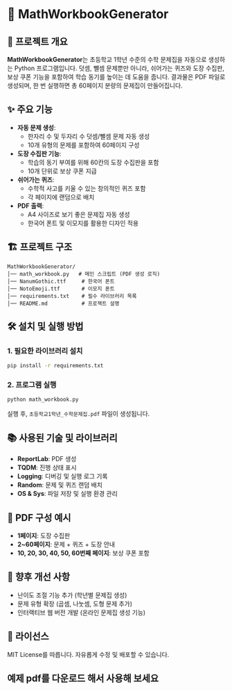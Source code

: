 # 📘 MathWorkbookGenerator

## 📌 프로젝트 개요
**MathWorkbookGenerator**는 초등학교 1학년 수준의 수학 문제집을 자동으로 생성하는 Python 프로그램입니다. 덧셈, 뺄셈 문제뿐만 아니라, 쉬어가는 퀴즈와 도장 수집판, 보상 쿠폰 기능을 포함하여 학습 동기를 높이는 데 도움을 줍니다. 결과물은 PDF 파일로 생성되며, 한 번 실행하면 총 60페이지 분량의 문제집이 만들어집니다.

## ✨ 주요 기능
- **자동 문제 생성**:
  - 한자리 수 및 두자리 수 덧셈/뺄셈 문제 자동 생성
  - 10개 유형의 문제를 포함하여 60페이지 구성
- **도장 수집판 기능**:
  - 학습의 동기 부여를 위해 60칸의 도장 수집판을 포함
  - 10개 단위로 보상 쿠폰 지급
- **쉬어가는 퀴즈**:
  - 수학적 사고를 키울 수 있는 창의적인 퀴즈 포함
  - 각 페이지에 랜덤으로 배치
- **PDF 출력**:
  - A4 사이즈로 보기 좋은 문제집 자동 생성
  - 한국어 폰트 및 이모지를 활용한 디자인 적용

## 🏗️ 프로젝트 구조
```
MathWorkbookGenerator/
│── math_workbook.py   # 메인 스크립트 (PDF 생성 로직)
│── NanumGothic.ttf     # 한국어 폰트
│── NotoEmoji.ttf       # 이모지 폰트
│── requirements.txt    # 필수 라이브러리 목록
│── README.md           # 프로젝트 설명
```

## 🛠️ 설치 및 실행 방법
### 1. 필요한 라이브러리 설치
```bash
pip install -r requirements.txt
```

### 2. 프로그램 실행
```bash
python math_workbook.py
```
실행 후, `초등학교1학년_수학문제집.pdf` 파일이 생성됩니다.

## 📚 사용된 기술 및 라이브러리
- **ReportLab**: PDF 생성
- **TQDM**: 진행 상태 표시
- **Logging**: 디버깅 및 실행 로그 기록
- **Random**: 문제 및 퀴즈 랜덤 배치
- **OS & Sys**: 파일 저장 및 실행 환경 관리

## 🎨 PDF 구성 예시
- **1페이지**: 도장 수집판
- **2~60페이지**: 문제 + 퀴즈 + 도장 안내
- **10, 20, 30, 40, 50, 60번째 페이지**: 보상 쿠폰 포함

## 📌 향후 개선 사항
- 난이도 조절 기능 추가 (학년별 문제집 생성)
- 문제 유형 확장 (곱셈, 나눗셈, 도형 문제 추가)
- 인터랙티브 웹 버전 개발 (온라인 문제집 생성 기능)

## 📝 라이선스
MIT License를 따릅니다. 자유롭게 수정 및 배포할 수 있습니다.


## 예제 pdf를 다운로드 해서 사용해 보세요
